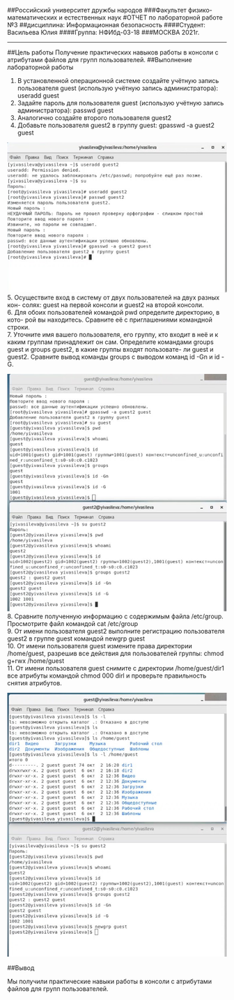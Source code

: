 ##Российский университет дружбы народов
###Факультет физико-математических и естественных наук
#ОТЧЕТ по лабораторной работе №3
##дисциплина:	Информационная безопасность
####Студент: Васильева Юлия
####Группа: НФИбд-03-18
###МОСКВА 2021г.
***
##Цель работы
Получение  практических  навыков  работы  в  консоли  с  атрибутами  файлов для групп пользователей.
##Выполнение лабораторной работы
1. В установленной операционной системе создайте учётную запись пользователя guest (использую учётную запись администратора):
useradd guest
2. Задайте пароль для пользователя guest (использую учётную запись администратора):
passwd guest
3. Аналогично создайте второго пользователя guest2
4. Добавьте пользователя guest2 в группу guest:
gpasswd -a guest2 guest

![guest2](img/Screenshot_1.jpg)            
5. Осуществите вход в систему от двух пользователей на двух разных кон- солях: guest на  первой консоли и  guest2  на  второй консоли.    
6. Для обоих пользователей командой pwd определите директорию, в кото- рой вы находитесь. Сравните её  с  приглашениями командной строки.        
7. Уточните имя вашего пользователя, его группу, кто входит в неё и к каким группам принадлежит он сам. Определите командами groups guest и groups guest2, в какие группы входят пользовате- ли guest и guest2. Сравните вывод команды groups с выводом команд id -Gn и id -G.

![guest and guest2](img/Screenshot_2.jpg)              
8. Сравните полученную информацию с содержимым файла /etc/group. Просмотрите файл командой
cat /etc/group         
9. От имени пользователя guest2 выполните регистрацию пользователя guest2  в группе guest командой
newgrp guest          
10. От имени пользователя guest измените права директории /home/guest, разрешив все действия для пользователей группы:
chmod g+rwx /home/guest           
11. От имени пользователя guest снимите с директории /home/guest/dir1 все  атрибуты командой
chmod 000 dirl
и проверьте правильность снятия атрибутов.

![dir1](img/Screenshot_3.jpg)


##Вывод

Мы получили практические навыки работы в консоли с атрибутами файлов для групп пользователей.